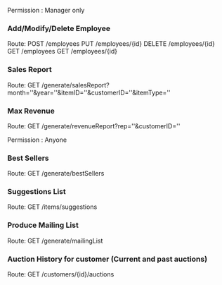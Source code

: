 Permission : Manager only

### Add/Modify/Delete Employee
Route:  POST /employees
        PUT /employees/{id}
        DELETE /employees/{id}
        GET /employees
        GET /employees/{id}

### Sales Report 
Route: GET /generate/salesReport?month=''&year=''&itemID=''&customerID=''&itemType=''

### Max Revenue
Route: GET /generate/revenueReport?rep=''&customerID=''


Permission : Anyone

### Best Sellers
Route: GET /generate/bestSellers

### Suggestions List
Route: GET /items/suggestions

### Produce Mailing List
Route: GET /generate/mailingList

### Auction History for customer (Current and past auctions)
Route: GET /customers/{id}/auctions